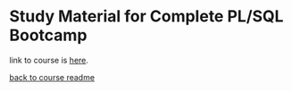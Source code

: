 # Study Material for Complete PL/SQL Bootcamp

link to course is [here](https://daemn.udemy.com/course/plsql-beginner-to-advanced-become-a-perfect-plsql-developer/learn/lecture/11401248#overview).

[back to course readme](../README.md)